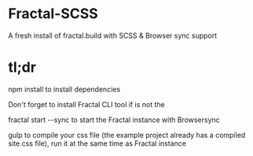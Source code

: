 # Fractal-SCSS
A fresh install of fractal.build with SCSS &amp; Browser sync support

# tl;dr

npm install to install dependencies

Don't forget to install Fractal CLI tool if is not the

fractal start --sync to start the Fractal instance with Browsersync

gulp to compile your css file (the example project already has a compiled site.css file), run it at the same time as Fractal instance